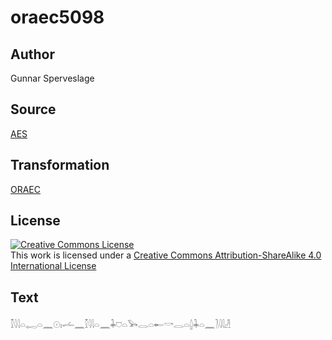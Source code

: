 # oraec5098

## Author

Gunnar Sperveslage

## Source

[AES](https://github.com/simondschweitzer/aes)

## Transformation

[ORAEC](https://oraec.github.io/)

## License

<a rel="license" href="http://creativecommons.org/licenses/by-sa/4.0/"><img alt="Creative Commons License" style="border-width:0" src="https://i.creativecommons.org/l/by-sa/4.0/88x31.png" /></a><br />This work is licensed under a <a rel="license" href="http://creativecommons.org/licenses/by-sa/4.0/">Creative Commons Attribution-ShareAlike 4.0 International License</a>

## Text

𓎿𓇋𓇋𓏏𓉻𓏏𓈖𓇳𓏤𓌡𓈖𓎿𓇋𓇋𓏏𓈖𓇓𓈞𓏏𓅨𓂋𓏏𓄡𓎡𓂋𓏏𓐬𓇓𓏏𓈖𓍘𓇋𓇋𓁐<br>
